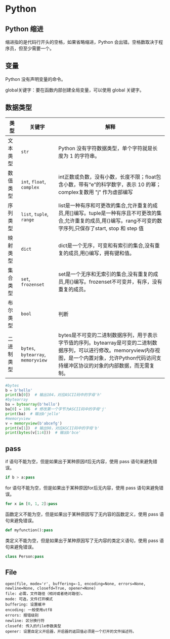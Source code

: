 # Python 

## Python 缩进

缩进指的是代码行开头的空格，如果省略缩进，Python 会出错。空格数取决于程序员，但至少需要一个。

## 变量

Python 没有声明变量的命令。

global关键字：要在函数内部创建全局变量，可以使用 global 关键字。

## 数据类型

| 类型       | 关键字                             | 解释                                                         |
| ---------- | ---------------------------------- | ------------------------------------------------------------ |
| 文本类型   | `str`                              | Python 没有字符数据类型，单个字符就是长度为 1 的字符串。     |
| 数值类型   | `int`, `float`, `complex`          | int正数或负数，没有小数，长度不限；float包含小数，带有“e”的科学数字，表示 10 的幂；complex复数用 "j" 作为虚部编写 |
| 序列类型   | `list`, `tuple`, `range`           | list是一种有序和可更改的集合,允许重复的成员,用[]编写。tuple是一种有序且不可更改的集合,允许重复的成员,用()编写。rang不可变的数字序列,只保存了start, stop 和 step 值 |
| 映射类型   | `dict`                             | dict是一个无序，可变和有索引的集合,没有重复的成员,用{}编写，拥有键和值。 |
| 集合类型   | `set`, `frozenset`                 | set是一个无序和无索引的集合,没有重复的成员,用{}编写。frozenset不可变并，有序，没有重复的成员。 |
| 布尔类型   | `bool`                             | 判断                                                         |
| 二进制类型 | `bytes`, `bytearray`, `memoryview` | bytes是不可变的二进制数据序列，用于表示字节值的序列。bytearray是可变的二进制数据序列，可以进行修改。memoryview内存视图，是一个内置对象，允许Python代码访问支持缓冲区协议的对象的内部数据，而无需复制。 |

```python
#bytes
b = b'hello' 
print(b[0])  # 输出104，对应ASCII码中的字母'h'
#bytearray
ba = bytearray(b'hello') 
ba[0] = 106  # 修改第一个字节为ASCII码中的字母'j' 
print(ba)  # 输出b'jello'
#memoryview
v = memoryview(b'abcefg')
print(v[1])  # 输出98，对应ASCII码中的字母'b'
print(bytes(v[1:4]))  # 输出b'bce'
```

## pass 

if 语句不能为空，但是如果出于某种原因if后无内容，使用 pass 语句来避免错误。

```python
if b > a:pass
```

for 语句不能为空，但是如果出于某种原因for后无内容，使用 pass 语句来避免错误。

```python
for x in [0, 1, 2]:pass
```

函数定义不能为空，但是如果出于某种原因写了无内容的函数定义，使用 pass 语句来避免错误。

```python
def myfunction():pass
```

类定义不能为空，但是如果出于某种原因写了无内容的类定义语句，使用 pass 语句来避免错误。

```python
class Person:pass
```

## File

```
open(file, mode='r', buffering=-1, encoding=None, errors=None, newline=None, closefd=True, opener=None)
file: 必需，文件路径（相对或者绝对路径）。
mode: 可选，文件打开模式
buffering: 设置缓冲
encoding: 一般使用utf8
errors: 报错级别
newline: 区分换行符
closefd: 传入的file参数类型
opener: 设置自定义开启器，开启器的返回值必须是一个打开的文件描述符。
```

